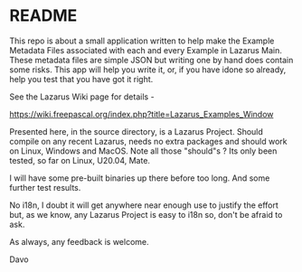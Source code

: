 README
===========



This repo is about a small application written to help make the Example Metadata Files associated with each and every Example in Lazarus Main. These metadata files are simple JSON but writing one by hand does contain some risks. This app will help you write it, or, if you have idone so already, help you test that you have got it right.



See the Lazarus Wiki page for details -

https://wiki.freepascal.org/index.php?title=Lazarus_Examples_Window



Presented here, in the source directory, is a Lazarus Project. Should compile on any recent Lazarus, needs no extra packages and should work on Linux, Windows and MacOS. Note all those "should"s ?  Its only been tested, so far on Linux, U20.04, Mate.



I will have some pre-built binaries up there before too long. And some further test results.



No i18n, I doubt it will get anywhere near enough use to justify the effort but, as we know, any Lazarus Project is easy to i18n so, don't be afraid to ask.



As always, any feedback is welcome.



Davo
